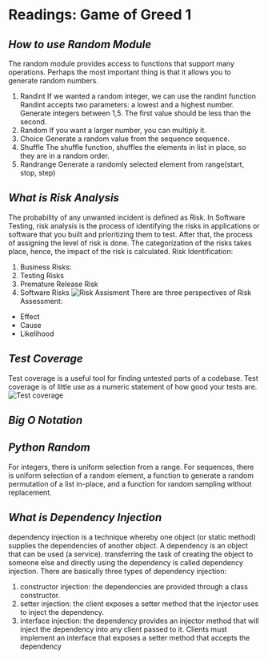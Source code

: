 # Readings: Game of Greed 1
## ***How to use Random Module***
 The random module provides access to functions that support many operations. Perhaps the most important thing is that it allows you to generate random numbers.
 1. Randint
  If we wanted a random integer, we can use the randint function Randint accepts two parameters: a lowest and a highest number. Generate integers between 1,5. The first value should be less than the second.
 2. Random
  If you want a larger number, you can multiply it.
 3. Choice
  Generate a random value from the sequence sequence.
 4. Shuffle
  The shuffle function, shuffles the elements in list in place, so they are in a random order.
 5. Randrange
  Generate a randomly selected element from range(start, stop, step)

## ***What is Risk Analysis***
 The probability of any unwanted incident is defined as Risk. In Software Testing, risk analysis is the process of identifying the risks in applications or software that you built and prioritizing them to test. After that, the process of assigning the level of risk is done. The categorization of the risks takes place, hence, the impact of the risk is calculated.
 Risk Identification:
  1. Business Risks:
  2. Testing Risks
  3. Premature Release Risk
  4. Software Risks
![Risk Assisment](https://d1jnx9ba8s6j9r.cloudfront.net/blog/wp-content/uploads/2019/08/Picture1-768x422.png)
There are three perspectives of Risk Assessment:
* Effect
* Cause
* Likelihood

## ***Test Coverage*** 
 Test coverage is a useful tool for finding untested parts of a codebase. Test coverage is of little use as a numeric statement of how good your tests are.
 ![Test coverage](https://martinfowler.com/bliki/images/testCoverage/sketch.png)

## ***Big O Notation***

## ***Python Random***
 For integers, there is uniform selection from a range. For sequences, there is uniform selection of a random element, a function to generate a random permutation of a list in-place, and a function for random sampling without replacement.

## ***What is Dependency Injection***
 dependency injection is a technique whereby one object (or static method) supplies the dependencies of another object. A dependency is an object that can be used (a service).
 transferring the task of creating the object to someone else and directly using the dependency is called dependency injection.
 There are basically three types of dependency injection:
 1. constructor injection: the dependencies are provided through a class constructor.
 2. setter injection: the client exposes a setter method that the injector uses to inject the dependency.
 3. interface injection: the dependency provides an injector method that will inject the dependency into any client passed to it. Clients must implement an interface that exposes a setter method that accepts the dependency